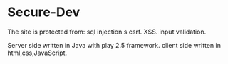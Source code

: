 # Secure-Dev

The site is protected from: 
sql injection.s
csrf.
XSS.
input validation.

Server side written in Java with play 2.5 framework. client side written in html,css,JavaScript.
